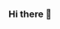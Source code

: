 ### Hi there 👋

<!--
**praveen-crypto/praveen-crypto** is a ✨ _special_ ✨ repository because its `README.md` (this file) appears on your GitHub profile.

Here are some ideas to get you started:

- 🔭 I’m currently working on ...
- 🌱 I’m currently learning ...
- 👯 I’m looking to collaborate on ...
- 🤔 I’m looking for help with ...
- 💬 Ask me about ...
  📫 Reach me at: kumarspraveen57@gmail.com
- 😄 Pronouns: ...
- ⚡ Fun fact: ...
-->
